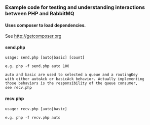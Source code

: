 ### Example code for testing and understanding interactions between PHP and RabbitMQ

#### Uses composer to load dependencies. 
See http://getcomposer.org

#### send.php
    usage: send.php [auto|basic] [count]
  
    e.g. php -f send.php auto 100

    auto and basic are used to selected a queue and a routingKey
    with either autoAck or basicAck behavior. Actually implementing
    those behaviors is the responsibility of the queue consumer,
    see recv.php

#### recv.php
    usage: recv.php [auto|basic]

    e.g. php -f recv.php auto
